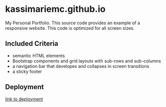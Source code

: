 # kassimariemc.github.io

My Personal Portfolio. This source code provides an example of a responsive website. This code is optimized for all screen sizes.

## Included Criteria

* semantic HTML elements
* Bootstrap components and grid layouts with sub-rows and sub-columns
* a navigation bar that developes and collapses in screen transitions
* a sticky footer

## Deployment

[link to deployment](https://kassimariemc.github.io/portfolio/)
